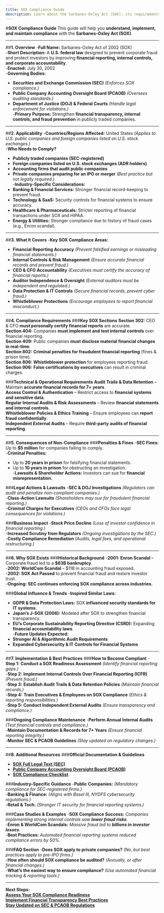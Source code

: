 ```yaml
---
title: SOX Compliance Guide
description: Learn about the Sarbanes-Oxley Act (SOX), its requirements, enforcement, and best practices for financial reporting and internal controls.
---
```


#**SOX Compliance Guide**
This guide will help you **understand, implement, and maintain compliance** with the **Sarbanes-Oxley Act (SOX)**.

---

##**1. Overview**
-**Full Name:** Sarbanes-Oxley Act of 2002 (SOX)  
-**Short Description:** A **U.S. federal law** designed to prevent corporate fraud and protect investors by improving **financial reporting, internal controls, and corporate accountability**.  
-**Enacted:** July 30, 2002  
-**Governing Bodies:**  
  - **Securities and Exchange Commission (SEC)** *(Enforces SOX compliance.)*  
  - **Public Company Accounting Oversight Board (PCAOB)** *(Oversees auditing standards.)*  
  - **Department of Justice (DOJ) & Federal Courts** *(Handle legal enforcement for violations.)*  
-**Primary Purpose:** Strengthen **financial transparency, internal controls, and fraud prevention** in publicly traded companies.  

---

##**2. Applicability**
-**Countries/Regions Affected:** United States *(Applies to U.S. public companies and foreign companies listed on U.S. stock exchanges.)*  
-**Who Needs to Comply?**  
  - **Publicly traded companies (SEC-registered)**  
  - **Foreign companies listed on U.S. stock exchanges (ADR holders)**  
  - **Accounting firms that audit public companies**  
  - **Private companies preparing for an IPO or merger** *(Best practice but not legally required.)*  
-**Industry-Specific Considerations:**  
  - **Banking & Financial Services:** Stronger financial record-keeping to prevent fraud.  
  - **Technology & SaaS:** Security controls for financial systems to ensure accuracy.  
  - **Healthcare & Pharmaceuticals:** Stricter reporting of financial transactions under SOX and HIPAA.  
  - **Energy & Utilities:** Stronger compliance due to history of fraud cases (e.g., Enron scandal).  

---

##**3. What It Covers**
-**Key SOX Compliance Areas:**  
  -  **Financial Reporting Accuracy** *(Prevent falsified earnings or misleading financial statements.)*  
  -  **Internal Controls & Risk Management** *(Ensure accurate financial records and prevent fraud.)*  
  -  **CEO & CFO Accountability** *(Executives must certify the accuracy of financial reports.)*  
  -  **Auditor Independence & Oversight** *(External auditors must be independent and regulated.)*  
  -  **Data Protection & IT Controls** *(Secure financial records, prevent cyber fraud.)*  
  -  **Whistleblower Protections** *(Encourage employees to report financial misconduct.)*  

---

##**4. Compliance Requirements**
###**Key SOX Sections**
 **Section 302:** CEO & CFO **must personally certify financial reports** are accurate.  
 **Section 404:** Companies **must implement and test internal controls** over financial reporting.  
 **Section 409:** Public companies **must disclose material financial changes in real-time**.  
 **Section 802:** **Criminal penalties for fraudulent financial reporting** (fines & prison time).  
 **Section 806:** **Whistleblower protection** for employees reporting fraud.  
 **Section 906:** **False certifications by executives** can result in criminal charges.  

###**Technical & Operational Requirements**
 **Audit Trails & Data Retention** – Maintain **accurate financial records for 7+ years**.  
 **Access Control & Authentication** – Restrict access to **financial systems and sensitive data**.  
 **Regular Internal Audits & Risk Assessments** – Review **financial statements and internal controls**.  
 **Whistleblower Policies & Ethics Training** – Ensure employees can **report fraud confidentially**.  
 **Independent External Audits** – Require **third-party audits of financial reporting**.  

---

##**5. Consequences of Non-Compliance**
###**Penalties & Fines**
-**SEC Fines:** Up to **$5 million** for companies failing to comply.  
-**Criminal Penalties:**  
  - Up to **20 years in prison** for falsifying financial statements.  
  - Up to **10 years in prison** for obstructing an investigation.  
-**Lawsuits & Shareholder Actions:** Investors can sue for **financial misrepresentation.**  

###**Legal Actions & Lawsuits**
-**SEC & DOJ Investigations** *(Regulators can audit and penalize non-compliant companies.)*  
-**Class-Action Lawsuits** *(Shareholders may sue for fraudulent financial reporting.)*  
-**Criminal Charges for Executives** *(CEOs and CFOs face legal consequences for violations.)*  

###**Business Impact**
-**Stock Price Decline** *(Loss of investor confidence in financial reporting.)*  
-**Increased Scrutiny from Regulators** *(Ongoing investigations by the SEC.)*  
-**Costly Compliance Remediation** *(Audits, legal fees, and operational restructuring.)*  

---

##**6. Why SOX Exists**
###**Historical Background**
-**2001:** **Enron Scandal** – Corporate fraud led to a **$63B bankruptcy**.  
-**2002:** **WorldCom Scandal** – $11B in accounting fraud exposed.  
-**2002:** **SOX Act Passed** to prevent financial fraud and restore investor trust.  
-**Ongoing:** **SEC continues enforcing SOX compliance across industries.**  

###**Global Influence & Trends**
-**Inspired Similar Laws:**  
  - **GDPR & Data Protection Laws:** SOX **influenced security standards for IT systems**.  
  - **Japan’s J-SOX (2006):** Modeled after SOX to strengthen financial transparency.  
  - **EU’s Corporate Sustainability Reporting Directive (CSRD):** Expanding **financial accountability laws**.  
-**Future Updates Expected:**  
  - **Stronger AI & Algorithmic Audit Requirements**  
  - **Expanded Cybersecurity & IT Controls for Financial Systems**  

---

##**7. Implementation & Best Practices**
###**How to Become Compliant**
-**Step 1:** **Conduct a SOX Readiness Assessment** *(Identify financial reporting gaps.)*  
-**Step 2:** **Implement Internal Controls Over Financial Reporting (ICFR)** *(Prevent fraud.)*  
-**Step 3:** **Establish Audit Trails & Data Retention Policies** *(Maintain financial records.)*  
-**Step 4:** **Train Executives & Employees on SOX Compliance** *(Ethics & reporting responsibilities.)*  
-**Step 5:** **Conduct Independent External Audits** *(Ensure transparency and compliance.)*  

###**Ongoing Compliance Maintenance**
-**Perform Annual Internal Audits** *(Test financial controls and compliance.)*  
-**Maintain Documentation & Records for 7+ Years** *(Ensure financial reporting integrity.)*  
-**Monitor SEC & PCAOB Guidelines** *(Stay updated on regulatory changes.)*  

---

##**8. Additional Resources**
###**Official Documentation & Guidelines**
- **[ SOX Full Legal Text (SEC)](https://www.sec.gov/spotlight/sarbanes-oxley.htm)**  
- **[ Public Company Accounting Oversight Board (PCAOB)](https://pcaobus.org/)**  
- **[ SOX Compliance Checklist](https://www.sec.gov/rules/final/33-8238.htm)**  

###**Industry-Specific Guidance**
-**Public Companies:** *(Mandatory compliance for SEC-registered firms.)*  
-**Banking & Finance:** *(Aligns with Basel III, NYDFS cybersecurity regulations.)*  
-**Retail & Tech:** *(Stronger IT security for financial reporting systems.)*  

###**Case Studies & Examples**
-**SOX Compliance Success:** *Companies implementing strong internal controls saw **lower fraud risks**.*  
-**Enron & WorldCom Scandals:** *Massive fraud led to **billions in investor losses**.*  
-**Best Practices:** *Automated financial reporting systems reduced compliance errors by 50%.*  

###**FAQ Section**
-**Does SOX apply to private companies?** *(No, but best practices apply to pre-IPO firms.)*  
-**How often should SOX compliance be audited?** *(Annually, or after financial changes.)*  
-**What’s the easiest way to ensure compliance?** *(Use automated financial tracking & reporting tools.)*  

---

 **Next Steps:**  
 **[Assess Your SOX Compliance Readiness](#)**  
 **[Implement Financial Transparency Best Practices](#)**  
 **[Stay Updated on SEC & PCAOB Regulations](#)**
